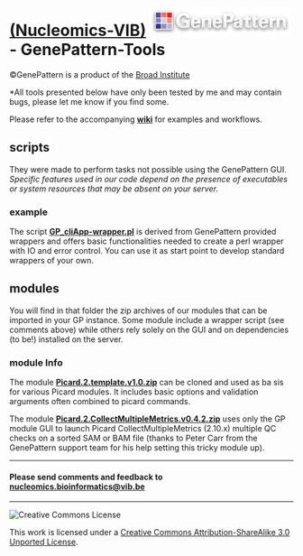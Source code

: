 [(Nucleomics-VIB)](https://github.com/Nucleomics-VIB)
![gplogo2](gplogo2.png) - GenePattern-Tools
==========

©GenePattern is a product of the [Broad Institute](http://software.broadinstitute.org/cancer/software/genepattern)

*All tools presented below have only been tested by me and may contain bugs, please let me know if you find some.

Please refer to the accompanying **[wiki](https://github.com/Nucleomics-VIB/genepattern-tools/wiki)** for examples and workflows.

## **scripts**

They were made to perform tasks not possible using the GenePattern GUI. <i>Specific features used in our code depend on the presence of executables or system resources that may be absent on your server.</i>

### **example**

The script **[GP_cliApp-wrapper.pl](scripts/GP_cliApp-wrapper.pl)** is derived from GenePattern provided wrappers and offers basic functionalities needed to create a perl wrapper with IO and error control. You can use it as start point to develop standard wrappers of your own.

## **modules**

You will find in that folder the zip archives of our modules that can be imported in your GP instance. Some module include a wrapper script (see comments above) while others rely solely on the GUI and on dependencies (to be!) installed on the server.

### **module Info**

The module **[Picard.2.template.v1.0.zip](https://github.com/Nucleomics-VIB/genepattern-tools/blob/master/modules/Picard.2.template.v1.0.zip?raw=true)** can be cloned and used as ba  sis for various Picard modules. It includes basic options and validation arguments often combined to picard commands.

The module **[Picard.2.CollectMultipleMetrics.v0.4.2.zip](https://github.com/Nucleomics-VIB/genepattern-tools/blob/master/modules/Picard.2.CollectMultipleMetrics.v0.4.2.zip?raw=true)** uses only the GP module GUI to launch Picard CollectMultipleMetrics (2.10.x) multiple QC checks on a sorted SAM or BAM file (thanks to Peter Carr from the GenePattern support team for his help setting this tricky module up).

<hr>

<h4>Please send comments and feedback to <a href="mailto:nucleomics.bioinformatics@vib.be">nucleomics.bioinformatics@vib.be</a></h4>

<hr>

![Creative Commons License](http://i.creativecommons.org/l/by-sa/3.0/88x31.png?raw=true)

This work is licensed under a [Creative Commons Attribution-ShareAlike 3.0 Unported License](http://creativecommons.org/licenses/by-sa/3.0/).
